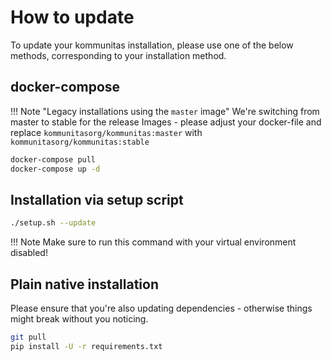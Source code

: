 # How to update

To update your kommunitas installation, please use one of the below methods, corresponding to your installation method.

## docker-compose

!!! Note "Legacy installations using the `master` image"
    We're switching from master to stable for the release Images - please adjust your docker-file and replace `kommunitasorg/kommunitas:master` with `kommunitasorg/kommunitas:stable`

``` bash
docker-compose pull
docker-compose up -d
```

## Installation via setup script

``` bash
./setup.sh --update
```

!!! Note
    Make sure to run this command with your virtual environment disabled!

## Plain native installation

Please ensure that you're also updating dependencies - otherwise things might break without you noticing.

``` bash
git pull
pip install -U -r requirements.txt
```
